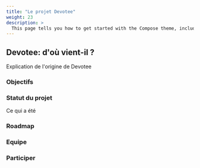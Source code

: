 ```yaml
---
title: "Le projet Devotee"
weight: 23
description: >
  This page tells you how to get started with the Compose theme, including installation and basic configuration.
---
```


## Devotee: d'où vient-il ?

Explication de l'origine de Devotee

### Objectifs


### Statut du projet

Ce qui a été

### Roadmap

### Equipe

### Participer
